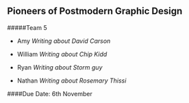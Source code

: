 Pioneers of Postmodern Graphic Design
---
#####Team 5
*   Amy *Writing about David Carson*

*   William *Writing about Chip Kidd*

*   Ryan *Writing about Storm guy*

*   Nathan *Writing about Rosemary Thissi*

####Due Date: 6th November


